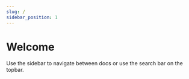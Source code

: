 ```yaml
---
slug: /
sidebar_position: 1
---
```

# 
# Welcome
Use the sidebar to navigate between docs or use the search bar on the topbar.


